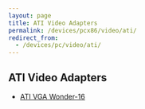 ```yaml
---
layout: page
title: ATI Video Adapters
permalink: /devices/pcx86/video/ati/
redirect_from:
  - /devices/pc/video/ati/
---
```


ATI Video Adapters
---

* [ATI VGA Wonder-16](vga/)
